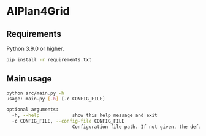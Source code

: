 # AIPlan4Grid

## Requirements

Python 3.9.0 or higher.

```bash
pip install -r requirements.txt
```

## Main usage

```bash
python src/main.py -h
usage: main.py [-h] [-c CONFIG_FILE]

optional arguments:
  -h, --help            show this help message and exit
  -c CONFIG_FILE, --config-file CONFIG_FILE
                        Configuration file path. If not given, the default configuration file will be used.
```

